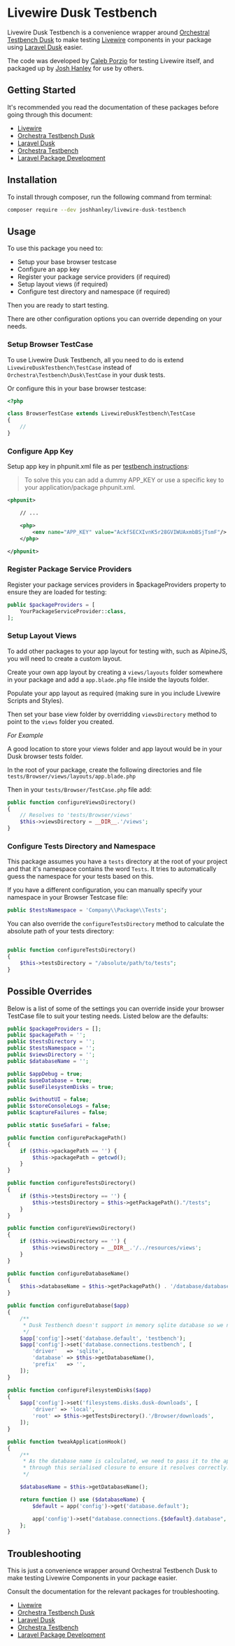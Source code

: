 # Livewire Dusk Testbench

Livewire Dusk Testbench is a convenience wrapper around [Orchestral Testbench Dusk](https://github.com/orchestral/testbench-dusk) to make testing [Livewire](https://github.com/livewire/livewire) components in your package using [Laravel Dusk](https://laravel.com/docs/dusk) easier.

The code was developed by [Caleb Porzio](https://github.com/calebporzio) for testing Livewire itself, and packaged up by [Josh Hanley](https://github.com/joshhanley) for use by others.

## Getting Started

It's recommended you read the documentation of these packages before going through this document:

- [Livewire](https://laravel-livewire.com/docs)
- [Orchestra Testbench Dusk](https://github.com/orchestral/testbench-dusk)
- [Laravel Dusk](https://laravel.com/docs/dusk)
- [Orchestra Testbench](https://github.com/orchestral/testbench)
- [Laravel Package Development](https://laravel.com/docs/packages)

## Installation

To install through composer, run the following command from terminal:

```bash
composer require --dev joshhanley/livewire-dusk-testbench
```

## Usage

To use this package you need to:

- Setup your base browser testcase
- Configure an app key
- Register your package service providers (if required)
- Setup layout views (if required)
- Configure test directory and namespace (if required)

Then you are ready to start testing.

There are other configuration options you can override depending on your needs.

### Setup Browser TestCase

To use Livewire Dusk Testbench, all you need to do is extend `LivewireDuskTestbench\TestCase` instead of `Orchestra\Testbench\Dusk\TestCase` in your dusk tests.

Or configure this in your base browser testcase:

```php
<?php

class BrowserTestCase extends LivewireDuskTestbench\TestCase
{
    //
}
```

### Configure App Key

Setup app key in phpunit.xml file as per [testbench instructions](https://github.com/orchestral/testbench#no-supported-encrypter-found-the-cipher-and--or-key-length-are-invalid):

>To solve this you can add a dummy APP_KEY or use a specific key to your application/package phpunit.xml.

```xml
<phpunit>

    // ...

    <php>
        <env name="APP_KEY" value="AckfSECXIvnK5r28GVIWUAxmbBSjTsmF"/>
    </php>

</phpunit>

```

### Register Package Service Providers

Register your package services providers in $packageProviders property to ensure they are loaded for testing:

```php
public $packageProviders = [
    YourPackageServiceProvider::class,
];
```

### Setup Layout Views

To add other packages to your app layout for testing with, such as AlpineJS, you will need to create a custom layout.

Create your own app layout by creating a `views/layouts` folder somewhere in your package and add a `app.blade.php` file inside the layouts folder.

Populate your app layout as required (making sure in you include Livewire Scripts and Styles).

Then set your base view folder by overridding `viewsDirectory` method to point to the `views` folder you created.

*For Example*

A good location to store your views folder and app layout would be in your Dusk browser tests folder.

In the root of your package, create the following directories and file
`tests/Browser/views/layouts/app.blade.php`

Then in your `tests/Browser/TestCase.php` file add:

```php
public function configureViewsDirectory()
{
    // Resolves to 'tests/Browser/views'
    $this->viewsDirectory = __DIR__.'/views';
}
```

### Configure Tests Directory and Namespace

This package assumes you have a `tests` directory at the root of your project and that it's namespace contains the word `Tests`. It tries to automatically guess the namespace for your tests based on this.

If you have a different configuration, you can manually specify your namespace in your Browser Testcase file:

```php
public $testsNamespace = 'Company\\Package\\Tests';
```

You can also override the `configureTestsDirectory` method to calculate the absolute path of your tests directory:

```php

public function configureTestsDirectory()
{
    $this->testsDirectory = "/absolute/path/to/tests";
}
```

## Possible Overrides

Below is a list of some of the settings you can override inside your browser TestCase file to suit your testing needs. Listed below are the defaults:

```php
public $packageProviders = [];
public $packagePath = '';
public $testsDirectory = '';
public $testsNamespace = '';
public $viewsDirectory = '';
public $databaseName = '';

public $appDebug = true;
public $useDatabase = true;
public $useFilesystemDisks = true;

public $withoutUI = false;
public $storeConsoleLogs = false;
public $captureFailures = false;

public static $useSafari = false;

public function configurePackagePath()
{
    if ($this->packagePath == '') {
        $this->packagePath = getcwd();
    }
}

public function configureTestsDirectory()
{
    if ($this->testsDirectory == '') {
        $this->testsDirectory = $this->getPackagePath()."/tests";
    }
}

public function configureViewsDirectory()
{
    if ($this->viewsDirectory == '') {
        $this->viewsDirectory = __DIR__.'/../resources/views';
    }
}

public function configureDatabaseName()
{
    $this->databaseName = $this->getPackagePath() . '/database/database.sqlite';
}

public function configureDatabase($app)
{
    /**
     * Dusk Testbench doesn't support in memory sqlite database so we need to specifiy one.
     */
    $app['config']->set('database.default', 'testbench');
    $app['config']->set('database.connections.testbench', [
        'driver'   => 'sqlite',
        'database' => $this->getDatabaseName(),
        'prefix'   => '',
    ]);
}

public function configureFilesystemDisks($app)
{
    $app['config']->set('filesystems.disks.dusk-downloads', [
        'driver' => 'local',
        'root' => $this->getTestsDirectory().'/Browser/downloads',
    ]);
}

public function tweakApplicationHook()
{
    /**
     * As the database name is calculated, we need to pass it to the app
     * through this serialised closure to ensure it resolves correctly.
     */

    $databaseName = $this->getDatabaseName();

    return function () use ($databaseName) {
        $default = app('config')->get('database.default');

        app('config')->set("database.connections.{$default}.database", $databaseName);
    };
}

```

## Troubleshooting

This is just a convenience wrapper around Orchestral Testbench Dusk to make testing Livewire Components in your package easier.

Consult the documentation for the relevant packages for troubleshooting.

- [Livewire](https://laravel-livewire.com/docs)
- [Orchestra Testbench Dusk](https://github.com/orchestral/testbench-dusk)
- [Laravel Dusk](https://laravel.com/docs/dusk)
- [Orchestra Testbench](https://github.com/orchestral/testbench)
- [Laravel Package Development](https://laravel.com/docs/packages)
